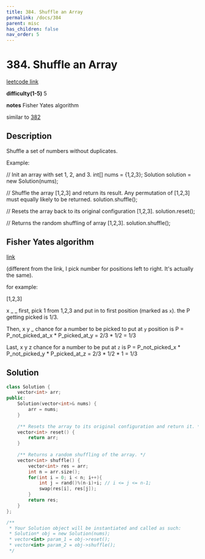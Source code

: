 ```yaml
---
title: 384. Shuffle an Array
permalink: /docs/384
parent: misc
has_children: false
nav_order: 5
---
```

# 384. Shuffle an Array
[leetcode link](https://leetcode.com/problems/shuffle-an-array/)

**difficulty(1-5)** 
5

**notes** 
Fisher Yates algorithm

similar to [382](/docs/382)

## Description
Shuffle a set of numbers without duplicates.

Example:

// Init an array with set 1, 2, and 3.
int[] nums = {1,2,3};
Solution solution = new Solution(nums);

// Shuffle the array [1,2,3] and return its result. Any permutation of [1,2,3] must equally likely to be returned.
solution.shuffle();

// Resets the array back to its original configuration [1,2,3].
solution.reset();

// Returns the random shuffling of array [1,2,3].
solution.shuffle();

## Fisher Yates algorithm
[link](https://www.geeksforgeeks.org/shuffle-a-given-array-using-fisher-yates-shuffle-algorithm/)

(different from the link, I pick number for positions left to right. It's actually the same).

for example: 

[1,2,3]
 
 x _ _
first, pick 1 from 1,2,3 and put in to first position (marked as `x`). the P getting picked is 1/3.

Then, 
 x y _
chance for a number to be picked to put at `y` position is 
    P = P_not_picked_at_x * P_picked_at_y 
      = 2/3 * 1/2 
      = 1/3

Last,
 x y z
chance for a number to be put at `z` is
    P = P_not_picked_x * P_not_picked_y * P_picked_at_z 
      = 2/3 * 1/2 * 1
      = 1/3
 
## Solution
```c++
class Solution {
    vector<int> arr;
public:
    Solution(vector<int>& nums) {
        arr = nums;
    }
    
    /** Resets the array to its original configuration and return it. */
    vector<int> reset() {
        return arr;
    }
    
    /** Returns a random shuffling of the array. */
    vector<int> shuffle() {
        vector<int> res = arr;
        int n = arr.size();
        for(int i = 0; i < n; i++){
            int j = rand()%(n-i)+i; // i <= j <= n-1;
            swap(res[i], res[j]);
        }
        return res;
    }
};

/**
 * Your Solution object will be instantiated and called as such:
 * Solution* obj = new Solution(nums);
 * vector<int> param_1 = obj->reset();
 * vector<int> param_2 = obj->shuffle();
 */
``` 

<!-- 
Default label
{: .label }

Blue label
{: .label .label-blue }

Stable
{: .label .label-green }

New release
{: .label .label-purple }

Coming soon
{: .label .label-yellow }

Deprecated
{: .label .label-red } -->

